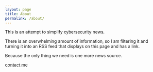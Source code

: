 ```yaml
---
layout: page
title: About
permalink: /about/
---
```


This is an attempt to simplify cybersecurity news.

There is an overwhelming amount of information, so I am filtering it and
turning it into an RSS feed that displays on this page and has a link.

Because the only thing we need is one more news source.

[contact me](contact.infosecfollow.com)
